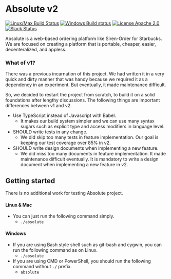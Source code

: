 Absolute v2
===========
[![Linux/Max Build Status](https://travis-ci.org/lunchclass/absolute.svg?branch=master)](https://travis-ci.org/lunchclass/absolute/branches)
[![Windows Build status](https://ci.appveyor.com/api/projects/status/099u4iekeny4lpsa/branch/master?svg=true)](https://ci.appveyor.com/project/romandev/absolute/branch/master)
[![License Apache 2.0](https://img.shields.io/badge/License-Apache%202.0-yellowgreen.svg)](https://opensource.org/licenses/Apache-2.0)
[![Slack Status](https://img.shields.io/badge/slack-online-green.svg)](https://bit.ly/lunchclass_slack)

Absolute is a web-based ordering platform like Siren-Order for Starbucks.
We are focused on creating a platform that is portable, cheaper, easier,
decenteralized, and appless.

### What of v1?
There was a previous incarnation of this project. We had written it in a very quick and dirty manner that was handy because we required it as a dependency in an experiment. But eventually, it made maintenance difficult.

So, we decided to restart the project from scratch, to build it on a solid foundations after lengthy discussions.
The following things are important differences between v1 and v2.
- Use TypeScript instead of Javascript with Babel.
  - It makes our build system simpler and we can use many syntax sugars such as explicit type and access modifiers in language level.
- SHOULD write tests in any change.
  - We did skip too many tests in feature implementation. Our goal is keeping our test coverage over 85% in v2.
- SHOULD write design documents when implementing a new feature.
  - We did miss too many documents in feature implementation. It made maintenance difficult eventually. It is mandatory to write a design document when implementing a new feature in v2.

## Getting started
There is no additional work for testing Absolute project.

#### Linux & Mac
- You can just run the following command simply.
  - ```./absolute```

#### Windows
- If you are using Bash style shell such as git-bash and cygwin, you can run the following command as on Linux.
  - ```./absolute```
- If you are using CMD or PowerShell, you should run the following command without ```./``` prefix.
  - ```absolute```
